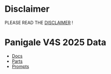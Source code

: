 # Disclaimer

PLEASE READ THE [DISCLAIMER](disclaimer.md) !

# Panigale V4S 2025 Data
- [Docs](/docs/readme.md)
- [Parts](/parts-list//readme.md)
- [Prompts](/prompts/readme.md)

